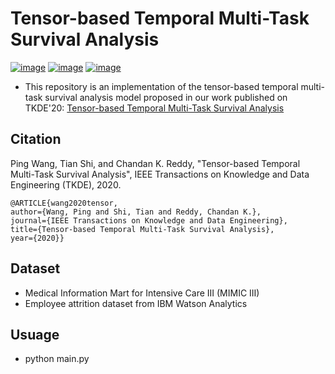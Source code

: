 # Tensor-based Temporal Multi-Task Survival Analysis

[![image](https://img.shields.io/badge/Made%20with-Python-1f425f.svg)](https://www.python.org/)
[![image](https://img.shields.io/pypi/l/ansicolortags.svg)](https://github.com/wangpinggl/MTMT/blob/master/LICENSE)
[![image](https://img.shields.io/github/contributors/Naereen/StrapDown.js.svg)](https://github.com/wangpinggl/MTMT/graphs/contributors)

- This repository is an implementation of the tensor-based temporal multi-task survival analysis model proposed in our work published on TKDE'20: [Tensor-based Temporal Multi-Task Survival Analysis](https://ieeexplore.ieee.org/document/8962039)

## Citation
Ping Wang, Tian Shi, and Chandan K. Reddy, "Tensor-based Temporal Multi-Task Survival Analysis", IEEE Transactions on Knowledge and Data Engineering (TKDE), 2020.

```
@ARTICLE{wang2020tensor,  
author={Wang, Ping and Shi, Tian and Reddy, Chandan K.},  
journal={IEEE Transactions on Knowledge and Data Engineering},  
title={Tensor-based Temporal Multi-Task Survival Analysis},   
year={2020}}
```

## Dataset
- Medical Information Mart for Intensive Care III (MIMIC III)
- Employee attrition  dataset  from  IBM  Watson  Analytics 

## Usuage

- python main.py 
